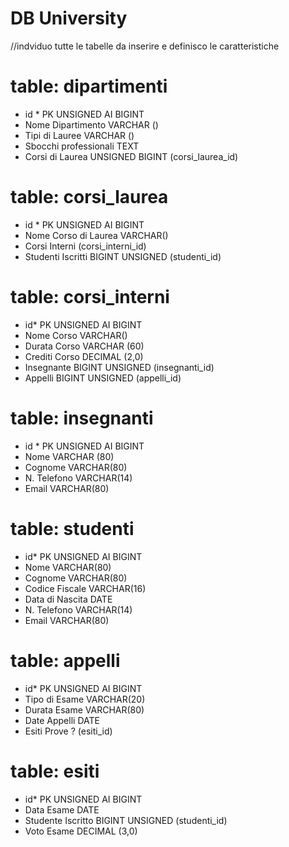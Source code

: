 # DB University

//indviduo tutte le tabelle da inserire e definisco le caratteristiche

# table: dipartimenti
- id * PK UNSIGNED AI BIGINT
- Nome Dipartimento VARCHAR ()
- Tipi di Lauree VARCHAR ()
- Sbocchi professionali TEXT
- Corsi di Laurea UNSIGNED BIGINT (corsi_laurea_id)

# table: corsi_laurea
- id * PK UNSIGNED AI BIGINT
- Nome Corso di Laurea VARCHAR()
- Corsi Interni (corsi_interni_id)
- Studenti Iscritti BIGINT UNSIGNED (studenti_id)

# table: corsi_interni
- id* PK  UNSIGNED AI BIGINT
- Nome Corso VARCHAR()
- Durata Corso VARCHAR (60)
- Crediti Corso DECIMAL (2,0)
- Insegnante BIGINT UNSIGNED (insegnanti_id)
- Appelli BIGINT UNSIGNED (appelli_id)

# table: insegnanti
- id * PK UNSIGNED AI BIGINT
- Nome VARCHAR (80)
- Cognome VARCHAR(80)
- N. Telefono VARCHAR(14)
- Email VARCHAR(80)

# table: studenti
- id* PK UNSIGNED AI BIGINT
- Nome VARCHAR(80)
- Cognome VARCHAR(80)
- Codice Fiscale VARCHAR(16)
- Data di Nascita DATE
- N. Telefono VARCHAR(14)
- Email VARCHAR(80)

# table: appelli
- id* PK UNSIGNED AI BIGINT
- Tipo di Esame VARCHAR(20)
- Durata Esame VARCHAR(80)
- Date Appelli DATE
- Esiti Prove ? (esiti_id)

# table: esiti
- id* PK UNSIGNED AI BIGINT
- Data Esame DATE
- Studente Iscritto BIGINT UNSIGNED (studenti_id)
- Voto Esame DECIMAL (3,0)



